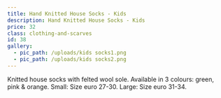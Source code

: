 ```yaml
---
title: Hand Knitted House Socks - Kids
description: Hand Knitted House Socks - Kids
price: 32
class: clothing-and-scarves
id: 38
gallery:
  - pic_path: /uploads/kids socks1.png
  - pic_path: /uploads/kids socks2.png
---
```



Knitted house socks with felted wool sole. Available in 3 colours: green, pink & orange. Small: Size euro 27-30. Large: Size euro 31-34.
